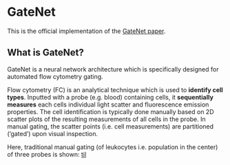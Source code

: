 # GateNet
This is the official implementation of the [GateNet paper](https://www.nature.com/ncomms/). 
## What is GateNet?
GateNet is a neural network architecture which is specifically designed for automated flow cytometry gating.

Flow cytometry (FC) is an analytical technique which is used to **identify cell types**. 
Inputted with a probe (e.g. blood) containing cells, it **sequentially measures** each cells individual light scatter and fluorescence emission properties.
The cell identification is typically done manually based on 2D scatter plots of the resulting measurements of all cells in the probe.
In manual gating, the scatter points (i.e. cell measurements) are partitioned (’gated’) upon visual inspection.

Here, traditional manual gating (of leukocytes i.e. population in the center) of three probes is shown:
[til](data/manual_gating.gif)
